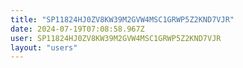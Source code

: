 ```yaml
---
title: "SP11824HJ0ZV8KW39M2GVW4MSC1GRWP5Z2KND7VJR"
date: 2024-07-19T07:08:58.967Z
user: SP11824HJ0ZV8KW39M2GVW4MSC1GRWP5Z2KND7VJR
layout: "users"
---
```

    